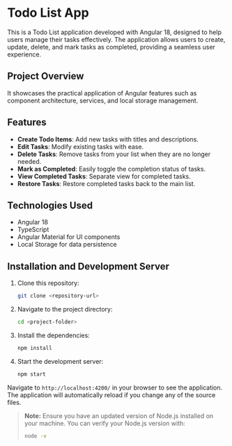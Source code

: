 # Todo List App

This is a Todo List application developed with Angular 18, designed to help users manage their tasks effectively. The application allows users to create, update, delete, and mark tasks as completed, providing a seamless user experience.

## Project Overview

It showcases the practical application of Angular features such as component architecture, services, and local storage management.

## Features

- **Create Todo Items**: Add new tasks with titles and descriptions.
- **Edit Tasks**: Modify existing tasks with ease.
- **Delete Tasks**: Remove tasks from your list when they are no longer needed.
- **Mark as Completed**: Easily toggle the completion status of tasks.
- **View Completed Tasks**: Separate view for completed tasks.
- **Restore Tasks**: Restore completed tasks back to the main list.

## Technologies Used

- Angular 18
- TypeScript
- Angular Material for UI components
- Local Storage for data persistence

## Installation and Development Server

1. Clone this repository:
   ```bash
   git clone <repository-url>
   ```
2. Navigate to the project directory:
   ```bash
   cd <project-folder>
   ```
3. Install the dependencies:
   ```bash
   npm install
   ```
4. Start the development server:
   ```bash
   npm start
   ```

Navigate to `http://localhost:4200/` in your browser to see the application. The application will automatically reload if you change any of the source files.

> **Note:** Ensure you have an updated version of Node.js installed on your machine. You can verify your Node.js version with:
> ```bash
> node -v
> 
